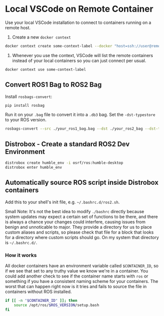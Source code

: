 # Local VSCode on Remote Container

Use your local VSCode installation to connect to containers running on a remote host.

1. Create a new `docker context`

```bash
docker context create some-context-label --docker "host=ssh://user@remote_server_ip"
```

1. Whenever you use the context, VSCode will list the remote containers instead of your local containers so you can just connect per usual.

```bash
docker context use some-context-label
```

## Convert ROS1 Bag to ROS2 Bag

Install `rosbags-convert`:

```bash
pip install rosbag
```

Run it on your `.bag` file to convert it into a `.db3` bag. Set the `-dst-typestore` to your ROS version.

```bash
rosbags-convert --src ./your_ros1_bag.bag --dst ./your_ros2_bag --dst-typestore ros2_humble 
```

## Distrobox - Create a standard ROS2 Dev Environment

```bash
distrobox create humble_env -i osrf/ros:humble-desktop
distrobox enter humble_env
```

## Automatically source ROS script inside Distrobox containers

Add this to your shell's init file, e.g. `~/.bashrc.d/ros2.sh`. 

Small Note: It's not the best idea to modify `./bashrc` directly because system updates may expect a certain set of functions to be there, and there is always a chance your changes could interfere, causing issues from benign and unnoticable to major. They provide a directory for us to place custom aliases and scripts, so please check that file for a block that looks for a directory where custom scripts should go. On my system that directory is `~/.bashrc.d/`.

### How it works

All docker containers have an environment variable called `$CONTAINER_ID`, so if we see that set to any truthy value we know we're in a container. You could add another check to see if the container name starts with `ros` or something if you have a consistent naming scheme for your containers. The worst that can happen right now is it tries and fails to source the file in containers without ROS installed.

```bash
if [[ -n "$CONTAINER_ID" ]]; then
    source /opt/ros/$ROS_VERSION/setup.bash
fi
```

